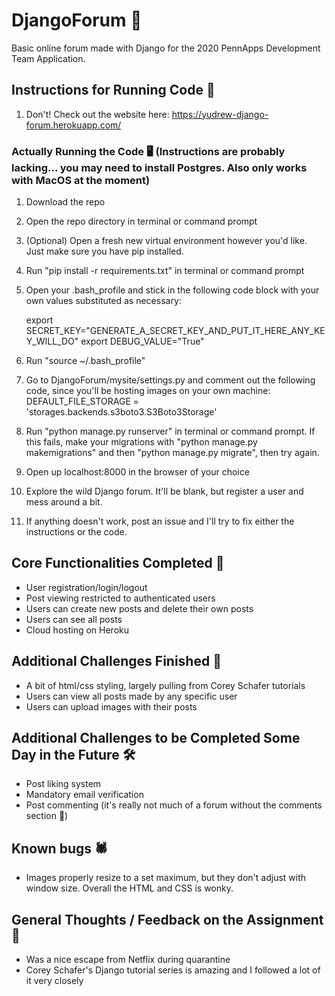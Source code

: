# DjangoForum 💬
Basic online forum made with Django for the 2020 PennApps Development Team Application.
## Instructions for Running Code 📝
1. Don't! Check out the website here: https://yudrew-django-forum.herokuapp.com/
### Actually Running the Code 🖥 (Instructions are probably lacking... you may need to install Postgres. Also only works with MacOS at the moment)
1. Download the repo
2. Open the repo directory in terminal or command prompt
3. (Optional) Open a fresh new virtual environment however you'd like. Just make sure you have pip installed.
4. Run "pip install -r requirements.txt" in terminal or command prompt
5. Open your .bash_profile and stick in the following code block with your own values substituted as necessary:

    export SECRET_KEY="GENERATE_A_SECRET_KEY_AND_PUT_IT_HERE_ANY_KEY_WILL_DO"
    export DEBUG_VALUE="True"

6. Run "source ~/.bash_profile"
7. Go to DjangoForum/mysite/settings.py and comment out the following code, since you'll be hosting images on your own machine: 
	DEFAULT_FILE_STORAGE = 'storages.backends.s3boto3.S3Boto3Storage'
8. Run "python manage.py runserver" in terminal or command prompt. If this fails, make your migrations with "python manage.py makemigrations" and then "python manage.py migrate", then try again.
9. Open up localhost:8000 in the browser of your choice
10. Explore the wild Django forum. It'll be blank, but register a user and mess around a bit.
11. If anything doesn't work, post an issue and I'll try to fix either the instructions or the code.
## Core Functionalities Completed 💪
- User registration/login/logout
- Post viewing restricted to authenticated users
- Users can create new posts and delete their own posts
- Users can see all posts
- Cloud hosting on Heroku
## Additional Challenges Finished 🙌
- A bit of html/css styling, largely pulling from Corey Schafer tutorials
- Users can view all posts made by any specific user
- Users can upload images with their posts
## Additional Challenges to be Completed Some Day in the Future 🛠
- Post liking system
- Mandatory email verification
- Post commenting (it's really not much of a forum without the comments section 🤔)
## Known bugs 🕷
- Images properly resize to a set maximum, but they don't adjust with window size. Overall the HTML and CSS is wonky.
## General Thoughts / Feedback on the Assignment 💭
- Was a nice escape from Netflix during quarantine
- Corey Schafer's Django tutorial series is amazing and I followed a lot of it very closely
